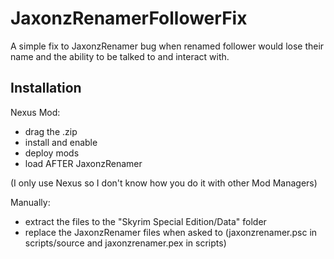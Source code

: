 # JaxonzRenamerFollowerFix

A simple fix to JaxonzRenamer bug when renamed follower would lose their name and the ability to be talked to and interact with.

## Installation

Nexus Mod:
- drag the .zip
- install and enable
- deploy mods
- load AFTER JaxonzRenamer

(I only use Nexus so I don't know how you do it with other Mod Managers)


Manually: 
- extract the files to the "Skyrim Special Edition/Data" folder
- replace the JaxonzRenamer files when asked to (jaxonzrenamer.psc in scripts/source and jaxonzrenamer.pex in scripts)